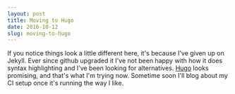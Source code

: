 ```yaml
---
layout: post
title: Moving to Hugo
date: 2016-10-12
slug: moving-to-hugo
---
```


If you notice things look a little different here, it's because I've given up on
Jekyll. Ever since github upgraded it I've not been happy with how it does
    syntax highlighting and I've been looking for alternatives.
    [Hugo](https://gohugo.io) looks promising, and that's what I'm trying now.
  Sometime soon I'll blog about my CI setup once it's running the way I like.
